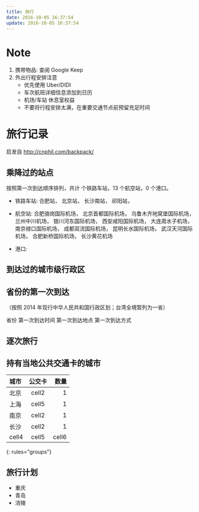 ```yaml
---
title: 旅行
date: 2016-10-05 16:37:54
update: 2016-10-05 16:37:54
---
```

# Note
1. 携带物品: 查阅 Google Keep
2. 外出行程安排注意
    - 优先使用 Uber/DIDI
    - 车次航班详细信息添加到日历
    - 机场/车站 休息室权益
    - 不要将行程安排太满，在重要交通节点前预留充足时间
# 旅行记录
启发自  <http://cnphil.com/backpack/>

## 乘降过的站点
按照第一次到达顺序排列，共计 个铁路车站，13 个航空站，0 个港口。

* 铁路车站:
    合肥站，
    北京站，
    长沙南站，
    祁阳站，

* 航空站: 
    合肥骆岗国际机场，
    北京首都国际机场，
    乌鲁木齐地窝堡国际机场，
    兰州中川机场，
    银川河东国际机场，
    西安咸阳国际机场，
    大连周水子机场，
    南京禄口国际机场，
    成都双流国际机场，
    昆明长水国际机场，
    武汉天河国际机场，
    合肥新桥国际机场，
    长沙黄花机场

* 港口: 

## 到达过的城市级行政区

## 省份的第一次到达
（按照 2014 年现行中华人民共和国行政区划；台湾全境暂列为一省）

省份  第一次到达时间 第一次到达地点 第一次到达方式


## 逐次旅行

## 持有当地公共交通卡的城市
| 城市 | 公交卡 | 数量 |
|:--------|:-------:|--------:|
| 北京   | cell2   | 1   |
| 上海   | cell5   | 1   |
| 南京   | cell2   | 1   |
| 长沙   | cell2   | 1   |
| cell4   | cell5   | cell6   |
{: rules="groups"}


## 旅行计划
* 重庆
* 青岛
* 涪陵

